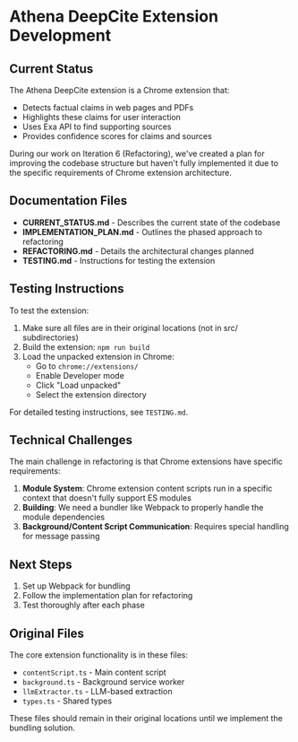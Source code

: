 # Athena DeepCite Extension Development

## Current Status

The Athena DeepCite extension is a Chrome extension that:
- Detects factual claims in web pages and PDFs
- Highlights these claims for user interaction
- Uses Exa API to find supporting sources
- Provides confidence scores for claims and sources

During our work on Iteration 6 (Refactoring), we've created a plan for improving the codebase structure but haven't fully implemented it due to the specific requirements of Chrome extension architecture.

## Documentation Files

- **CURRENT_STATUS.md** - Describes the current state of the codebase
- **IMPLEMENTATION_PLAN.md** - Outlines the phased approach to refactoring
- **REFACTORING.md** - Details the architectural changes planned
- **TESTING.md** - Instructions for testing the extension

## Testing Instructions

To test the extension:

1. Make sure all files are in their original locations (not in src/ subdirectories)
2. Build the extension: `npm run build`
3. Load the unpacked extension in Chrome:
   - Go to `chrome://extensions/`
   - Enable Developer mode
   - Click "Load unpacked"
   - Select the extension directory

For detailed testing instructions, see `TESTING.md`.

## Technical Challenges

The main challenge in refactoring is that Chrome extensions have specific requirements:

1. **Module System**: Chrome extension content scripts run in a specific context that doesn't fully support ES modules
2. **Building**: We need a bundler like Webpack to properly handle the module dependencies
3. **Background/Content Script Communication**: Requires special handling for message passing

## Next Steps

1. Set up Webpack for bundling
2. Follow the implementation plan for refactoring
3. Test thoroughly after each phase

## Original Files

The core extension functionality is in these files:
- `contentScript.ts` - Main content script
- `background.ts` - Background service worker
- `llmExtractor.ts` - LLM-based extraction
- `types.ts` - Shared types

These files should remain in their original locations until we implement the bundling solution.